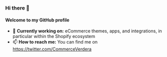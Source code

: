 ### Hi there 👋
#### Welcome to my GitHub profile

- 🔭 **Currently working on:** eCommerce themes, apps, and integrations, in particular within the Shopify ecosystem
- 📫 **How to reach me:** You can find me on https://twitter.com/CommerceVerdera

<!--
**jverdera19/jverdera19** is a ✨ _special_ ✨ repository because its `README.md` (this file) appears on your GitHub profile.

Here are some ideas to get you started:

- 🔭 I’m currently working on ...
- 🌱 I’m currently learning ...
- 👯 I’m looking to collaborate on ...
- 🤔 I’m looking for help with ...
- 💬 Ask me about ...
- 📫 How to reach me: ...
- 😄 Pronouns: ...
- ⚡ Fun fact: ...
-->
